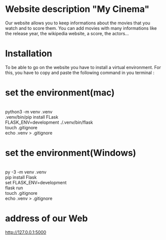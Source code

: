 # Website description "My Cinema"
Our website allows you to keep informations about the movies that you watch and to score them. 
You can add movies with many informations like the release year, the wikipedia website, a score, the actors...

# Installation
To be able to go on the website you have to install a virtual environment.
For this, you have to copy and paste the following command in you terminal :

# set the environment(mac)
<br> python3 -m venv .venv
<br> .venv/bin/pip install FLask
<br> FLASK_ENV=development ./.venv/bin/flask
<br> touch .gitignore
<br> echo .venv > .gitignore

# set the environment(Windows)
<br> py -3 -m venv .venv
<br> pip install Flask
<br> set FLASK_ENV=development
<br> flask run
<br> touch .gitignore
<br> echo .venv > .gitignore

# address of our Web
http://127.0.0.1:5000
